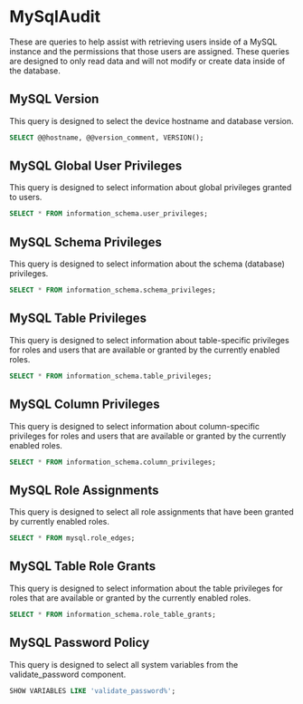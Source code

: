 # MySqlAudit

These are queries to help assist with retrieving users inside of a MySQL instance and the permissions that those users are assigned. These queries are designed to only read data and will not modify or create data inside of the database.

## MySQL Version

This query is designed to select the device hostname and database version.

```SQL
SELECT @@hostname, @@version_comment, VERSION();
```

## MySQL Global User Privileges

This query is designed to select information about global privileges granted to users.

```SQL
SELECT * FROM information_schema.user_privileges;
```

## MySQL Schema Privileges

This query is designed to select information about the schema (database) privileges.

```SQL
SELECT * FROM information_schema.schema_privileges;
```

## MySQL Table Privileges

This query is designed to select information about table-specific privileges for roles and users that are available or granted by the currently enabled roles.

```SQL
SELECT * FROM information_schema.table_privileges;
```

## MySQL Column Privileges

This query is designed to select information about column-specific privileges for roles and users that are available or granted by the currently enabled roles.

```SQL
SELECT * FROM information_schema.column_privileges;
```

## MySQL Role Assignments

This query is designed to select all role assignments that have been granted by currently enabled roles.

```SQL
SELECT * FROM mysql.role_edges;
```

## MySQL Table Role Grants

This query is designed to select information about the table privileges for roles that are available or granted by the currently enabled roles.

```SQL
SELECT * FROM information_schema.role_table_grants;
```

## MySQL Password Policy

This query is designed to select all system variables from the validate_password component.

```SQL
SHOW VARIABLES LIKE 'validate_password%';
```
